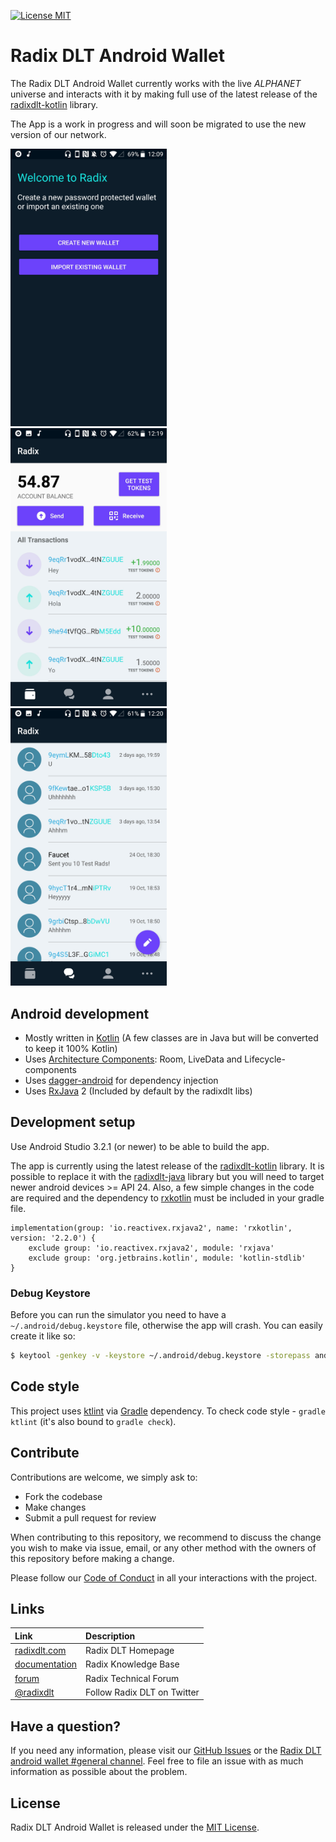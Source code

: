 [![License MIT](https://img.shields.io/badge/license-MIT-blue.svg)](LICENSE)

# Radix DLT Android Wallet

The Radix DLT Android Wallet currently works with the live _ALPHANET_ universe and interacts with it
by making full use of the latest release of the [radixdlt-kotlin](https://github.com/radixdlt/radixdlt-kotlin) library.

The App is a work in progress and will soon be migrated to use the new version of our network.

<img src="art/unlock_wallet.jpg" width="250">&nbsp;
<img src="art/transactions_screen.jpg" width="250">&nbsp;
<img  src="art/contacts_screen.jpg" width="250">

## Android development

 * Mostly written in [Kotlin](https://kotlinlang.org/) (A few classes are in Java but will be converted to keep it 100% Kotlin)
 * Uses [Architecture Components](https://developer.android.com/topic/libraries/architecture/): Room, LiveData and Lifecycle-components
 * Uses [dagger-android](https://google.github.io/dagger/android.html) for dependency injection
 * Uses [RxJava](https://github.com/ReactiveX/RxJava) 2 (Included by default by the radixdlt libs)

## Development setup

Use Android Studio 3.2.1 (or newer) to be able to build the app.

The app is currently using the latest release of the [radixdlt-kotlin](https://github.com/radixdlt/radixdlt-kotlin) library. It is 
possible to replace it with the [radixdlt-java](https://github.com/radixdlt/radixdlt-java) library but you will need to target newer
android devices >= API 24. Also, a few simple changes in the code are required and the dependency
to [rxkotlin](https://github.com/ReactiveX/RxKotlin) must be included in your gradle file.

```
implementation(group: 'io.reactivex.rxjava2', name: 'rxkotlin', version: '2.2.0') {
    exclude group: 'io.reactivex.rxjava2', module: 'rxjava'
    exclude group: 'org.jetbrains.kotlin', module: 'kotlin-stdlib'
}
```

### Debug Keystore
Before you can run the simulator you need to have a `~/.android/debug.keystore` file, otherwise the app will crash. You can easily create it like so:
```bash
$ keytool -genkey -v -keystore ~/.android/debug.keystore -storepass android -alias androiddebugkey -keypass android -keyalg RSA -keysize 2048 -validity 10000
```

## Code style

This project uses [ktlint](https://github.com/shyiko/ktlint) via [Gradle](https://gradle.org/) dependency.
To check code style - `gradle ktlint` (it's also bound to `gradle check`).

## Contribute

Contributions are welcome, we simply ask to:

* Fork the codebase
* Make changes
* Submit a pull request for review

When contributing to this repository, we recommend to discuss the change you wish to make via issue,
email, or any other method with the owners of this repository before making a change. 

Please follow our [Code of Conduct](CODE_OF_CONDUCT.md) in all your interactions with the project.

## Links

| Link | Description |
| :----- | :------ |
[radixdlt.com](https://radixdlt.com/) | Radix DLT Homepage
[documentation](https://docs.radixdlt.com/) | Radix Knowledge Base
[forum](https://forum.radixdlt.com/) | Radix Technical Forum
[@radixdlt](https://twitter.com/radixdlt) | Follow Radix DLT on Twitter

## Have a question?

If you need any information, please visit our [GitHub Issues](https://github.com/radixdlt/radixdlt-wallet-android/issues) or the [Radix DLT android wallet #general channel](https://discord.gg/53G6eZU). Feel free to file an issue with as much information as possible about the problem.

## License

Radix DLT Android Wallet is released under the [MIT License](LICENSE).
